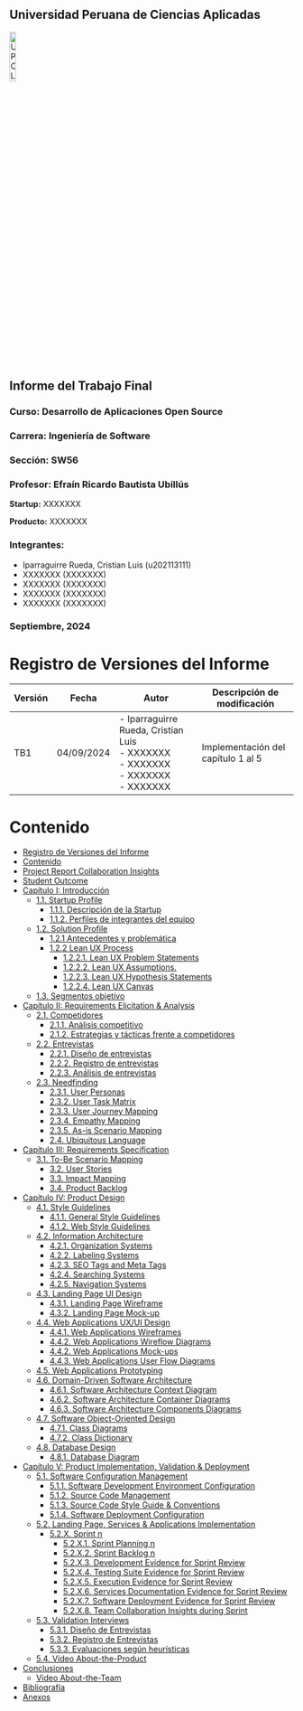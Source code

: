 <h2>Universidad Peruana de Ciencias Aplicadas</h2>

<img src="https://seeklogo.com/images/U/universidad-peruana-de-ciencias-aplicadas-upc-logo-B98C3A365C-seeklogo.com.png" alt="UPC Logo" width="15%" height="15%">

<h2>Informe del Trabajo Final</h2>

<h3>Curso: Desarrollo de Aplicaciones Open Source</h3>
<h3>Carrera: Ingeniería de Software </h3>
<h3>Sección: SW56</h3>
<h3>Profesor: Efraín Ricardo Bautista Ubillús</h3>

<strong>Startup:</strong> XXXXXXX

<strong>Producto:</strong> XXXXXXX

<h3>Integrantes:</h3>

<ul>
  <li>Iparraguirre Rueda, Cristian Luis (u202113111)</li>
  <li>XXXXXXX (XXXXXXX)</li>
  <li>XXXXXXX (XXXXXXX)</li>
  <li>XXXXXXX (XXXXXXX)</li>
  <li>XXXXXXX (XXXXXXX)</li>
</ul>

**<h3>Septiembre, 2024</h3>**

# Registro de Versiones del Informe

| Versión | Fecha | Autor | Descripción de modificación |
|--------------|--------------|--------------|--------------|
| TB1           | 04/09/2024      | - Iparraguirre Rueda, Cristian Luis<br>- XXXXXXX<br>- XXXXXXX<br>- XXXXXXX<br>- XXXXXXX    | Implementación del capítulo 1 al 5      |

# Contenido
- [Registro de Versiones del Informe](#registro-de-versiones-del-informe)
- [Contenido](#contenido)
- [Project Report Collaboration Insights](#project-report-collaboration-insights)
- [Student Outcome](#student-outcome)
- [Capítulo I: Introducción](#capítulo-i-introducción)
  - [1.1. Startup Profile](#startup-profile)
    - [1.1.1. Descripción de la Startup](#descripción-de-la-startup)
    - [1.1.2. Perfiles de integrantes del equipo](#perfiles-de-integrantes-del-equipo)
  - [1.2. Solution Profile](#solution-profile)
    - [1.2.1 Antecedentes y problemática](#antecedentes-y-problemática)
    - [1.2.2 Lean UX Process](#lean-ux-process)
      - [1.2.2.1. Lean UX Problem Statements](#lean-ux-problem-statements)
      - [1.2.2.2. Lean UX Assumptions.](#lean-ux-assumptions)
      - [1.2.2.3. Lean UX Hypothesis Statements](#lean-ux-hypothesis-statements)
      - [1.2.2.4. Lean UX Canvas](#lean-ux-canvas)
  - [1.3. Segmentos objetivo](#segmentos-objetivo)
- [Capítulo II: Requirements Elicitation & Analysis](#capítulo-ii-requirements-elicitation--analysis)
  - [2.1. Competidores](#competidores)
    - [2.1.1. Análisis competitivo](#análisis-competitivo)
    - [2.1.2. Estrategias y tácticas frente a competidores](#estrategias-y-tácticas-frente-a-competidores)
  - [2.2. Entrevistas](#entrevistas)
    - [2.2.1. Diseño de entrevistas](#diseño-de-entrevistas)
    - [2.2.2. Registro de entrevistas](#registro-de-entrevistas)
    - [2.2.3. Análisis de entrevistas](#análisis-de-entrevistas)
  - [2.3. Needfinding](#needfinding)
    - [2.3.1. User Personas](#user-personas)
    - [2.3.2. User Task Matrix](#user-task-matrix)
    - [2.3.3. User Journey Mapping](#user-journey-mapping)
    - [2.3.4. Empathy Mapping](#empathy-mapping)
    - [2.3.5. As-is Scenario Mapping](#as-is-scenario-mapping)
    - [2.4. Ubiquitous Language](#ubiquitous-language)
- [Capítulo III: Requirements Specification](#capítulo-iii-requirements-specification)
  - [3.1. To-Be Scenario Mapping](#to-be-scenario-mapping)
    - [3.2. User Stories](#user-stories)
    - [3.3. Impact Mapping](#impact-mapping)
    - [3.4. Product Backlog](#product-backlog)
- [Capítulo IV: Product Design](#capítulo-iv-product-design)
  - [4.1. Style Guidelines](#style-guidelines)
    - [4.1.1. General Style Guidelines](#general-style-guidelines)
    - [4.1.2. Web Style Guidelines](#web-style-guidelines)
  - [4.2. Information Architecture](#information-architecture)
    - [4.2.1. Organization Systems](#organization-systems)
    - [4.2.2. Labeling Systems](#labeling-systems)
    - [4.2.3. SEO Tags and Meta Tags](#seo-tags-and-meta-tags)
    - [4.2.4. Searching Systems](#searching-systems)
    - [4.2.5. Navigation Systems](#navigation-systems)
  - [4.3. Landing Page UI Design](#landing-page-ui-design)
    - [4.3.1. Landing Page Wireframe](#landing-page-wireframe)
    - [4.3.2. Landing Page Mock-up](#landing-page-mock-up)
  - [4.4. Web Applications UX/UI Design](#web-applications-uxui-design)
    - [4.4.1. Web Applications Wireframes](#web-applications-wireframes)
    - [4.4.2. Web Applications Wireflow Diagrams](#web-applications-wireflow-diagrams)
    - [4.4.2. Web Applications Mock-ups](#web-applications-mock-ups)
    - [4.4.3. Web Applications User Flow Diagrams](#web-applications-user-flow-diagrams)
  - [4.5. Web Applications Prototyping](#web-applications-prototyping)
  - [4.6. Domain-Driven Software Architecture](#domain-driven-software-architecture)
    - [4.6.1. Software Architecture Context Diagram](#software-architecture-context-diagram)
    - [4.6.2. Software Architecture Container Diagrams](#software-architecture-container-diagrams)
    - [4.6.3. Software Architecture Components Diagrams](#software-architecture-components-diagrams)
  - [4.7. Software Object-Oriented Design](#software-object-oriented-design)
    - [4.7.1. Class Diagrams](#class-diagrams)
    - [4.7.2. Class Dictionary](#class-dictionary) 
  - [4.8. Database Design](#database-design)
    - [4.8.1. Database Diagram](#database-diagram)
- [Capítulo V: Product Implementation, Validation \& Deployment](#capítulo-v-product-implementation-validation--deployment)
  - [5.1. Software Configuration Management](#software-configuration-management)
    - [5.1.1. Software Development Environment Configuration](#software-development-environment-configuration)
    - [5.1.2. Source Code Management](#source-code-management)
    - [5.1.3. Source Code Style Guide & Conventions](#source-code-style-guide--conventions)
    - [5.1.4. Software Deployment Configuration](#software-deployment-configuration)
  - [5.2. Landing Page, Services & Applications Implementation](#landing-page-services--applications-implementation)
    - [5.2.X. Sprint n](#sprint-n)  <!--n = Dependiendo de cuantos sprints se desarrollen-->
      - [5.2.X.1. Sprint Planning n](#sprint-planning-n)
      - [5.2.X.2. Sprint Backlog n](#sprint-backlog-n)
      - [5.2.X.3. Development Evidence for Sprint Review](#development-evidence-for-sprint-review)
      - [5.2.X.4. Testing Suite Evidence for Sprint Review](#testing-suite-evidence-for-sprint-review)
      - [5.2.X.5. Execution Evidence for Sprint Review](#execution-evidence-for-sprint-review)
      - [5.2.X.6. Services Documentation Evidence for Sprint Review](#services-documentation-evidence-for-sprint-review)
      - [5.2.X.7. Software Deployment Evidence for Sprint Review](#software-deployment-evidence-for-sprint-review)
      - [5.2.X.8. Team Collaboration Insights during Sprint](#team-collaboration-insights-during-sprint)
  - [5.3. Validation Interviews](#validation-interviews)
    - [5.3.1. Diseño de Entrevistas](#diseño-de-entrevistas-1)
    - [5.3.2. Registro de Entrevistas](#registro-de-entrevistas-1)
    - [5.3.3. Evaluaciones según heurísticas](#evaluaciones-según-heurísticas)
  - [5.4. Video About-the-Product](#video-about-the-product)
- [Conclusiones](#conclusiones)
  - [Video About-the-Team](#video-about-the-team)
- [Bibliografía](#bibliografía)
- [Anexos](#anexos)
